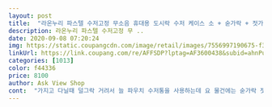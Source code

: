 ```yaml
---
layout: post 
title:  "라온누리 파스텔 수저고정 무소음 휴대용 도시락 수저 케이스 소 + 숟가락 + 젓가락 세트, 케이스(소프트핑크), 1세트" 
description: 라온누리 파스텔 수저고정 무 ..
date: 2020-09-08 07:20:24 
img: https://static.coupangcdn.com/image/retail/images/7556997190675-f39f9d8a-e09a-469d-9068-bfcb20d73e3e.jpg 
linkUrl: https://link.coupang.com/re/AFFSDP?lptag=AF3600438&subid=ahnPublicAsk&pageKey=1930259116&itemId=3276880996&vendorItemId=71263875928&traceid=V0-113-ef9dc5cc0a3c23c1 
categories: [1013] 
color: f44336 
price: 8100 
author: Ask View Shop 
cont:  "가지고 다닐때 덜그락 거려서 늘 파우치 수저통을 사용하는데 요 물건에는 숟가락 젓가락을 끼울 수 있는 홀더도 있습니다! 아이가 혼자 끼우기가 어려울까 싶어 걱정했는데<br/>교정젓가락에서 다음 단계로 넘어가야하는데 어른용은<br/>귀찮아서 안쓸것 같기도 해요 ㅎㅎ<br/>근데 처음에는 뭣모르고 고정기를 끼운채로 숟가락 젓가락을 끼워서 애먹었어요.<br/> 옴마야, 내가 뭐 잘못한건가???<br/>너무 큰거 같고, 캐릭터 젓가락을 쓰다가는 학교가서<br/>달그락 소리 안나는 고정장치??는<br/>디자인이 깔끔해서 매우 마음에 듭니다.<br/><br/>라온누리 수저세트 두번째 써보는데 좋네요<br/>부드럽고 소프트한 느낌의 예쁜 색상입니다.<br/><br/>사진을 잘 찍어보려고 했는데<br/>사진을 찍고 있으니, 둘째녀석이 자기껀 없냐고 (아직 둘째에겐 이른데... <br/>) 칭얼거리다가 장난해놓은 사진이 있어서 같이 첨부를... <br/>.<br/> ㅋ<br/>상품 설명 페이지에 있는 영상을 보면 간단한 것을!!! 쉽고 간단하게 장착되네용.<br/><br/>색상이 사진으로 정확히 표현이 안되네요.<br/><br/>소음도 없고 군더더기 없는 디자인! 눈이 시원해지는 색! 딸에게도 추천합니다<br/>수저 및 케이스 사이즈는 상세표기와 같고<br/>스텐수저통만 보다가 파스텔통을 보니 한눈에 쏙<br/>아들꺼라고 샀는데, 딸래미가 탐내니 하나 더 사야겠다는!<br/>아직 학교는 못 가지만, 집에서 연습할 겸 저렴할때 구매해놓으면 좋을거같아요!  강추합니다 !!!<br/>어른수저와 비교한 사진도 찍어봤어요.<br/><br/>일단, Made in 라온누리 ✨라고 적혀있는 한국 제조라는<br/>저는 스카이블루로 샀는데, 색이 넘 예뻐요 강추!<br/>저렴하게 두 세트 사서 기분 좋네요^^<br/>점이 너무 맘에 들었구요.<br/> 반짝거리는 재질이지만 은수저<br/>주니어 사이즈라고 보시면 되겠어요<br/>처럼 살짝 코팅이 되어있는 점이 고급스러움을 더하더라구요<br/>초등학생 아이를 키우고 있는 엄마 입니다.<br/><br/>파스텔 핑크/ 파스텔 민트 라는 설명이 젤 가까울것 같고<br/>혼자서도 잘 하더라구요^^<br/>힘들거 같아 고민하던 중에 쿠팡에서 이 물건을 발견했어요!<br/>" 
---
```

